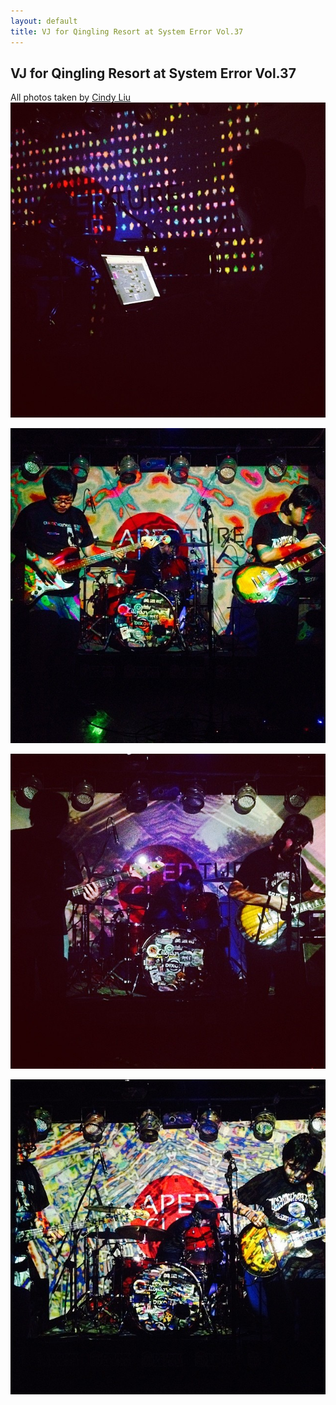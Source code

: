 ```yaml
---
layout: default
title: VJ for Qingling Resort at System Error Vol.37
---
```



## VJ for Qingling Resort at System Error Vol.37

All photos taken by [Cindy Liu](http://www.douban.com/people/cecilia9068/)
![Sean](sean.jpg)

![Qinling Resort](qinling1.jpg)

![Qinling Resort](qinling2.jpg)

![Qinling Resort](qinling3.jpg)